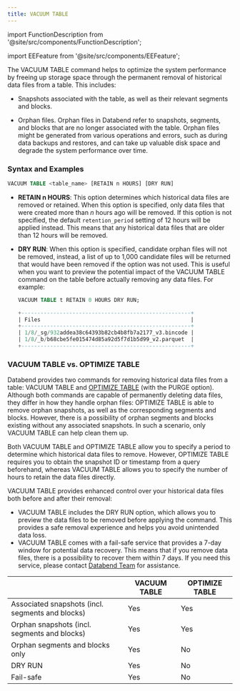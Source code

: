 ```yaml
---
title: VACUUM TABLE
---
```

import FunctionDescription from '@site/src/components/FunctionDescription';

<FunctionDescription description="Introduced: v1.1.39"/>

import EEFeature from '@site/src/components/EEFeature';

<EEFeature featureName='VACUUM TABLE'/>

The VACUUM TABLE command helps to optimize the system performance by freeing up storage space through the permanent removal of historical data files from a table. This includes:

- Snapshots associated with the table, as well as their relevant segments and blocks.

- Orphan files. Orphan files in Databend refer to snapshots, segments, and blocks that are no longer associated with the table. Orphan files might be generated from various operations and errors, such as during data backups and restores, and can take up valuable disk space and degrade the system performance over time.


### Syntax and Examples

```sql
VACUUM TABLE <table_name> [RETAIN n HOURS] [DRY RUN]
```

- **RETAIN n HOURS**: This option determines which historical data files are removed or retained. When this option is specified, only data files that were created more than *n* hours ago will be removed. If this option is not specified, the default `retention_period` setting of 12 hours will be applied instead. This means that any historical data files that are older than 12 hours will be removed.

- **DRY RUN**: When this option is specified, candidate orphan files will not be removed, instead, a list of up to 1,000 candidate files will be returned that would have been removed if the option was not used. This is useful when you want to preview the potential impact of the VACUUM TABLE command on the table before actually removing any data files. For example:

    ```sql
    VACUUM TABLE t RETAIN 0 HOURS DRY RUN;

    +-----------------------------------------------------+
    | Files                                               |
    +-----------------------------------------------------+
    | 1/8/_sg/932addea38c64393b82cb4b8fb7a2177_v3.bincode |
    | 1/8/_b/b68cbe5fe015474d85a92d5f7d1b5d99_v2.parquet  |
    +-----------------------------------------------------+
    ```

### VACUUM TABLE vs. OPTIMIZE TABLE

Databend provides two commands for removing historical data files from a table: VACUUM TABLE and [OPTIMIZE TABLE](60-optimize-table.md) (with the PURGE option). Although both commands are capable of permanently deleting data files, they differ in how they handle orphan files: OPTIMIZE TABLE is able to remove orphan snapshots, as well as the corresponding segments and blocks. However, there is a possibility of orphan segments and blocks existing without any associated snapshots. In such a scenario, only VACUUM TABLE can help clean them up.

Both VACUUM TABLE and OPTIMIZE TABLE allow you to specify a period to determine which historical data files to remove. However, OPTIMIZE TABLE requires you to obtain the snapshot ID or timestamp from a query beforehand, whereas VACUUM TABLE allows you to specify the number of hours to retain the data files directly.

VACUUM TABLE provides enhanced control over your historical data files both before and after their removal:

- VACUUM TABLE includes the DRY RUN option, which allows you to preview the data files to be removed before applying the command. This provides a safe removal experience and helps you avoid unintended data loss. 
- VACUUM TABLE comes with a fail-safe service that provides a 7-day window for potential data recovery. This means that if you remove data files, there is a possibility to recover them within 7 days. If you need this service, please contact [Databend Team](https://www.databend.com/contact-us/) for assistance.

|                                                  	| VACUUM TABLE 	| OPTIMIZE TABLE 	|
|--------------------------------------------------	|--------------	|----------------	|
| Associated snapshots (incl. segments and blocks) 	| Yes          	| Yes            	|
| Orphan snapshots (incl. segments and blocks)     	| Yes          	| Yes            	|
| Orphan segments and blocks only                  	| Yes          	| No             	|
| DRY RUN                                         	| Yes          	| No             	|
| Fail-safe                                         | Yes          	| No             	|

